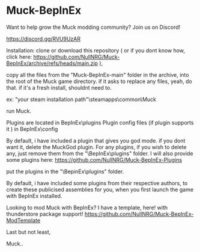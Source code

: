 # Muck-BepInEx

Want to help grow the Muck modding community? Join us on Discord! 

https://discord.gg/RVU9UzAR


Installation:
clone or download this repository ( or if you dont know how, click here: https://github.com/NullNRG/Muck-BepInEx/archive/refs/heads/main.zip ), 

copy all the files from the "Muck-BepInEx-main" folder in the archive, into the root of the Muck game directory.
if it asks to replace any files, yeah, do that. if it's a fresh install, shouldnt need to.

  ex: "your steam installation path"\steamapps\common\Muck

run Muck.

Plugins are located in BepInEx\plugins
Plugin config files (if plugin supports it ) in BepInEx\config

By default, i have included a plugin that gives you god mode. if you dont want it, delete the MuckGod plugin.
For any plugins, if you wish to delete any, just remove them from the "\BepInEx\plugins\" folder.
I will also provide some plugins here: https://github.com/NullNRG/Muck-BepInEx-Plugins 

put the plugins in the "\BepinEx\plugins\" folder.

By default, i have included some plugins from their respective authors,
to create these publicised assemblies for you, when you first launch the game with BepInEx installed.

Looking to mod Muck with BepInEx? I have a template, here! with thunderstore package support!
https://github.com/NullNRG/Muck-BepInEx-ModTemplate

Last but not least,



Muck..

